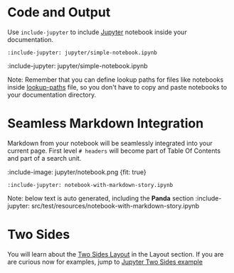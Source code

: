 # Code and Output

Use `include-jupyter` to include [Jupyter](https://jupyter.org/) notebook inside your documentation. 

    :include-jupyter: jupyter/simple-notebook.ipynb
    
:include-jupyter: jupyter/simple-notebook.ipynb

Note: Remember that you can define lookup paths for files like notebooks inside [lookup-paths](flow/lookup-paths) file, so you don't have
to copy and paste notebooks to your documentation directory.

# Seamless Markdown Integration

Markdown from your notebook will be seamlessly integrated into your current page. First level `# headers` will
become part of Table Of Contents and part of a search unit. 

:include-image: jupyter/notebook.png {fit: true}

    :include-jupyter: notebook-with-markdown-story.ipynb

Note: below text is auto generated, including the **Panda** section 
:include-jupyter: src/test/resources/notebook-with-markdown-story.ipynb
     
# Two Sides

You will learn about the [Two Sides Layout](layout/two-sides-pages) in the Layout section. 
If you are are curious now for examples, jump to [Jupyter Two Sides example](layout/jupyter-notebook-two-sides)
